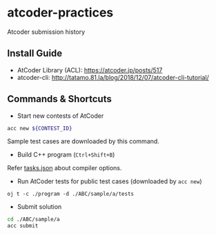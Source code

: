 # atcoder-practices

Atcoder submission history

## Install Guide

- AtCoder Library (ACL): https://atcoder.jp/posts/517
- atcoder-cli: http://tatamo.81.la/blog/2018/12/07/atcoder-cli-tutorial/

## Commands & Shortcuts

- Start new contests of AtCoder

```bash
acc new ${CONTEST_ID}
```

Sample test cases are downloaded by this command.

- Build C++ program (`Ctrl+Shift+B`)

Refer [tasks.json](./.vscode/tasks.json) about compiler options.

- Run AtCoder tests for public test cases (downloaded by `acc new`)

```
oj t -c ./program -d ./ABC/sample/a/tests
```

- Submit solution

```bash
cd ./ABC/sample/a
acc submit
```
